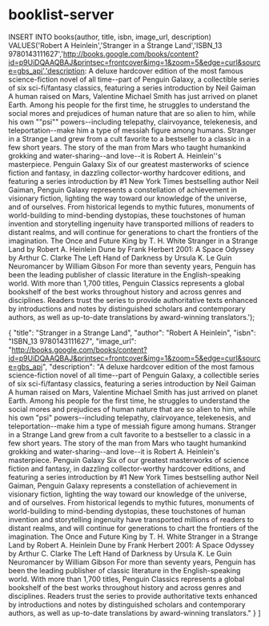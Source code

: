 # booklist-server

INSERT INTO books(author, title, isbn, image_url, description)
VALUES('Robert A Heinlein','Stranger in a Strange Land','ISBN_13 9780143111627','http://books.google.com/books/content?id=p9UiDQAAQBAJ&printsec=frontcover&img=1&zoom=5&edge=curl&source=gbs_api','description: A deluxe hardcover edition of the most famous science-fiction novel of all time--part of Penguin Galaxy, a collectible series of six sci-fi/fantasy classics, featuring a series introduction by Neil Gaiman A human raised on Mars, Valentine Michael Smith has just arrived on planet Earth. Among his people for the first time, he struggles to understand the social mores and prejudices of human nature that are so alien to him, while his own \""psi\"" powers--including telepathy, clairvoyance, telekenesis, and teleportation--make him a type of messiah figure among humans. Stranger in a Strange Land grew from a cult favorite to a bestseller to a classic in a few short years. The story of the man from Mars who taught humankind grokking and water-sharing--and love--it is Robert A. Heinlein''s masterpiece. Penguin Galaxy Six of our greatest masterworks of science fiction and fantasy, in dazzling collector-worthy hardcover editions, and featuring a series introduction by #1 New York Times bestselling author Neil Gaiman, Penguin Galaxy represents a constellation of achievement in visionary fiction, lighting the way toward our knowledge of the universe, and of ourselves. From historical legends to mythic futures, monuments of world-building to mind-bending dystopias, these touchstones of human invention and storytelling ingenuity have transported millions of readers to distant realms, and will continue for generations to chart the frontiers of the imagination. The Once and Future King by T. H. White Stranger in a Strange Land by Robert A. Heinlein Dune by Frank Herbert 2001: A Space Odyssey by Arthur C. Clarke The Left Hand of Darkness by Ursula K. Le Guin Neuromancer by William Gibson For more than seventy years, Penguin has been the leading publisher of classic literature in the English-speaking world. With more than 1,700 titles, Penguin Classics represents a global bookshelf of the best works throughout history and across genres and disciplines. Readers trust the series to provide authoritative texts enhanced by introductions and notes by distinguished scholars and contemporary authors, as well as up-to-date translations by award-winning translators.');

  
  
 
 
  {
    "title": "Stranger in a Strange Land",
    "author": "Robert A Heinlein",
    "isbn": "ISBN_13 9780143111627",
    "image_url": "http://books.google.com/books/content?id=p9UiDQAAQBAJ&printsec=frontcover&img=1&zoom=5&edge=curl&source=gbs_api",
    "description": "A deluxe hardcover edition of the most famous science-fiction novel of all time--part of Penguin Galaxy, a collectible series of six sci-fi/fantasy classics, featuring a series introduction by Neil Gaiman A human raised on Mars, Valentine Michael Smith has just arrived on planet Earth. Among his people for the first time, he struggles to understand the social mores and prejudices of human nature that are so alien to him, while his own \"psi\" powers--including telepathy, clairvoyance, telekenesis, and teleportation--make him a type of messiah figure among humans. Stranger in a Strange Land grew from a cult favorite to a bestseller to a classic in a few short years. The story of the man from Mars who taught humankind grokking and water-sharing--and love--it is Robert A. Heinlein's masterpiece. Penguin Galaxy Six of our greatest masterworks of science fiction and fantasy, in dazzling collector-worthy hardcover editions, and featuring a series introduction by #1 New York Times bestselling author Neil Gaiman, Penguin Galaxy represents a constellation of achievement in visionary fiction, lighting the way toward our knowledge of the universe, and of ourselves. From historical legends to mythic futures, monuments of world-building to mind-bending dystopias, these touchstones of human invention and storytelling ingenuity have transported millions of readers to distant realms, and will continue for generations to chart the frontiers of the imagination. The Once and Future King by T. H. White Stranger in a Strange Land by Robert A. Heinlein Dune by Frank Herbert 2001: A Space Odyssey by Arthur C. Clarke The Left Hand of Darkness by Ursula K. Le Guin Neuromancer by William Gibson For more than seventy years, Penguin has been the leading publisher of classic literature in the English-speaking world. With more than 1,700 titles, Penguin Classics represents a global bookshelf of the best works throughout history and across genres and disciplines. Readers trust the series to provide authoritative texts enhanced by introductions and notes by distinguished scholars and contemporary authors, as well as up-to-date translations by award-winning translators."
  }
]